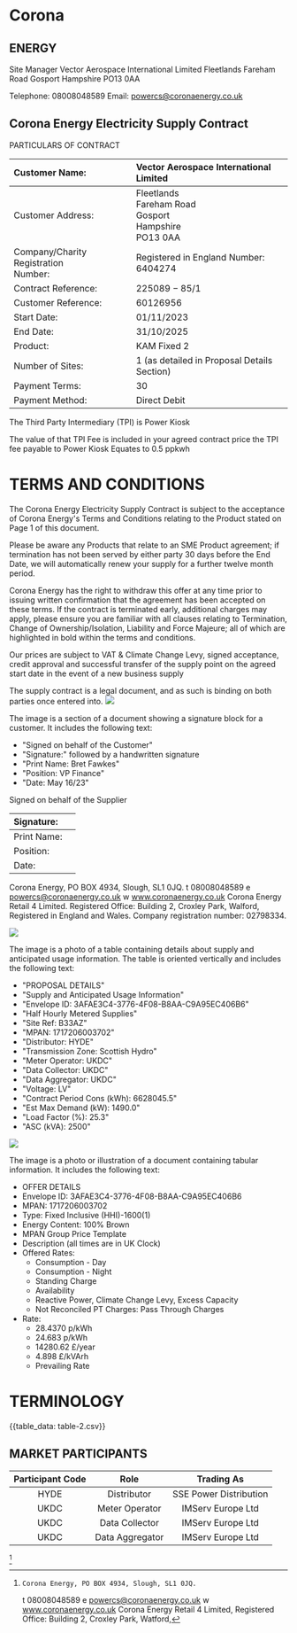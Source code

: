 # Corona 

## ENERGY

Site Manager
Vector Aerospace International Limited
Fleetlands
Fareham Road
Gosport
Hampshire
PO13 0AA

Telephone: 08008048589
Email: powercs@coronaenergy.co.uk

## Corona Energy Electricity Supply Contract

PARTICULARS OF CONTRACT

| Customer Name: | Vector Aerospace International Limited |
| :-- | :-- |
| Customer Address: | Fleetlands <br> Fareham Road <br> Gosport <br> Hampshire <br> PO13 0AA |
| Company/Charity Registration <br> Number: | Registered in England Number: 6404274 |
| Contract Reference: | $225089-85 / 1$ |
| Customer Reference: | 60126956 |
| Start Date: | $01 / 11 / 2023$ |
| End Date: | $31 / 10 / 2025$ |
| Product: | KAM Fixed 2 |
| Number of Sites: | 1 (as detailed in Proposal Details Section) |
| Payment Terms: | 30 |
| Payment Method: | Direct Debit |

The Third Party Intermediary (TPI) is Power Kiosk

The value of that TPI Fee is included in your agreed contract price
the TPI fee payable to Power Kiosk Equates to 0.5 ppkwh

# TERMS AND CONDITIONS 

The Corona Energy Electricity Supply Contract is subject to the acceptance of Corona Energy's Terms and Conditions relating to the Product stated on Page 1 of this document.

Please be aware any Products that relate to an SME Product agreement; if termination has not been served by either party 30 days before the End Date, we will automatically renew your supply for a further twelve month period.

Corona Energy has the right to withdraw this offer at any time prior to issuing written confirmation that the agreement has been accepted on these terms. If the contract is terminated early, additional charges may apply, please ensure you are familiar with all clauses relating to Termination, Change of Ownership/Isolation, Liability and Force Majeure; all of which are highlighted in bold within the terms and conditions.

Our prices are subject to VAT \& Climate Change Levy, signed acceptance, credit approval and successful transfer of the supply point on the agreed start date in the event of a new business supply

The supply contract is a legal document, and as such is binding on both parties once entered into.
![](images/img-0.jpeg)

The image is a section of a document showing a signature block for a customer. It includes the following text:

- "Signed on behalf of the Customer"
- "Signature:" followed by a handwritten signature
- "Print Name: Bret Fawkes"
- "Position: VP Finance"
- "Date: May 16/23"

Signed on behalf of the Supplier

| Signature: |  |
| :-- | :-- |
| Print Name: |  |
| Position: |  |
| Date: |  |

Corona Energy, PO BOX 4934, Slough, SL1 0JQ.
t 08008048589 e powercs@coronaenergy.co.uk w www.coronaenergy.co.uk
Corona Energy Retail 4 Limited. Registered Office: Building 2, Croxley Park, Walford, Registered in England and Wales. Company registration number: 02798334.

![](images/img-1.jpeg)

The image is a photo of a table containing details about supply and anticipated usage information. The table is oriented vertically and includes the following text:

- "PROPOSAL DETAILS"
- "Supply and Anticipated Usage Information"
- "Envelope ID: 3AFAE3C4-3776-4F08-B8AA-C9A95EC406B6"
- "Half Hourly Metered Supplies"
- "Site Ref: B33AZ"
- "MPAN: 1717206003702"
- "Distributor: HYDE"
- "Transmission Zone: Scottish Hydro"
- "Meter Operator: UKDC"
- "Data Collector: UKDC"
- "Data Aggregator: UKDC"
- "Voltage: LV"
- "Contract Period Cons (kWh): 6628045.5"
- "Est Max Demand (kW): 1490.0"
- "Load Factor (%): 25.3"
- "ASC (kVA): 2500"

![](images/img-2.jpeg)

The image is a photo or illustration of a document containing tabular information. It includes the following text:

- OFFER DETAILS
- Envelope ID: 3AFAE3C4-3776-4F08-B8AA-C9A95EC406B6
- MPAN: 1717206003702
- Type: Fixed Inclusive (HHI)-1600(1)
- Energy Content: 100% Brown
- MPAN Group Price Template
- Description (all times are in UK Clock)
- Offered Rates:
  - Consumption - Day
  - Consumption - Night
  - Standing Charge
  - Availability
  - Reactive Power, Climate Change Levy, Excess Capacity
  - Not Reconciled PT Charges: Pass Through Charges
- Rate:
  - 28.4370 p/kWh
  - 24.683 p/kWh
  - 14280.62 £/year
  - 4.898 £/kVArh
  - Prevailing Rate

# TERMINOLOGY 

{{table_data: table-2.csv}}

## MARKET PARTICIPANTS

| Participant Code | Role | Trading As |
| :--: | :--: | :--: |
| HYDE | Distributor | SSE Power Distribution |
| UKDC | Meter Operator | IMServ Europe Ltd |
| UKDC | Data Collector | IMServ Europe Ltd |
| UKDC | Data Aggregator | IMServ Europe Ltd |

[^0]
[^0]:    Corona Energy, PO BOX 4934, Slough, SL1 0JQ.
    t 08008048589 e powercs@coronaenergy.co.uk w www.coronaenergy.co.uk
    Corona Energy Retail 4 Limited, Registered Office: Building 2, Croxley Park, Watford,
